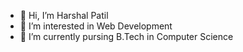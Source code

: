 - 👋 Hi, I’m Harshal Patil
- 👀 I’m interested in Web Development
- 🌱 I’m currently pursing B.Tech in Computer Science

<!---
Harshal-3558/Harshal-3558 is a ✨ special ✨ repository because its `README.md` (this file) appears on your GitHub profile.
You can click the Preview link to take a look at your changes.
--->
